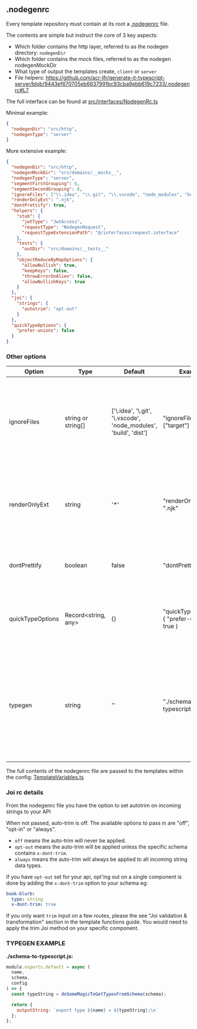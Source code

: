 ## .nodegenrc
Every template repository must contain at its root a [.nodegenrc](https://github.com/acr-lfr/generate-it-typescript-server/blob/master/.nodegenrc) file.

The contents are simple but instruct the core of 3 key aspects:
- Which folder contains the http layer, referred to as the nodegen directory: `nodegenDir`
- Which folder contains the mock files, referred to as the nodegen nodegenMockDir
- What type of output the templates create, `client` or `server`
- File helpers: https://github.com/acr-lfr/generate-it-typescript-server/blob/9443ef670705eb6637991bc93cba9ebb619c7233/.nodegenrc#L7


The full interface can be found at [src/interfaces/NodegenRc.ts](https://github.com/acr-lfr/generate-it/blob/master/src/interfaces/NodegenRc.ts)

Minimal example:
```json
{
  "nodegenDir": "src/http",
  "nodegenType": "server"
}
```

More extensive example:
```json
{
  "nodegenDir": "src/http",
  "nodegenMockDir": "src/domains/__mocks__",
  "nodegenType": "server",
  "segmentFirstGrouping": 6,
  "segmentSecondGrouping": 8,
  "ignoreFiles": ["\\.idea", "\\.git", "\\.vscode", "node_modules", "build", "dist"],
  "renderOnlyExt": ".njk",
  "dontPrettify": true,
  "helpers": {
    "stub": {
      "jwtType": "JwtAccess",
      "requestType": "NodegenRequest",
      "requestTypeExtensionPath": "@/interfaces/request.interface"
    },
    "tests": {
      "outDir": "src/domains/__tests__"
    },
    "objectReduceByMapOptions": {
      "allowNullish": true,
      "keepKeys": false,
      "throwErrorOnAlien": false,
      "allowNullishKeys": true
    }
  },
  "joi": {
    "strings": {
      "autotrim": "opt-out"
    }
  },
  "quickTypeOptions": {
    "prefer-unions": false
  }
}
```

### Other options

| Option        | Type               | Default                                                                | Example                 | Comment                                                                                                                                                                                                                                                        |
|---------------|--------------------|------------------------------------------------------------------------|-------------------------|----------------------------------------------------------------------------------------------------------------------------------------------------------------------------------------------------------------------------------------------------------------|
| ignoreFiles      | string or string[]  | ['\\.idea', '\\.git', '\\.vscode', 'node_modules', 'build', 'dist']    | "ignoreFiles": ["target"] | If specified, ignores files matching the pattern or list (eg binaries, build outputs, etc). Values are parsed as regular expressions                                                                                                                           |
| renderOnlyExt    | string              | '*'     | "renderOnlyExt": ".njk"                                      | If specified, will only render files with the extension provided and simply copy everything else.                                                                                                                                                                                        |
| dontPrettify     | boolean             | false   | "dontPrettify": true                                         | If true, prevents running `prettier` on files after rendering.                                                                                                                                                                                                                           |
| quickTypeOptions | Record<string, any> | {}      | "quickTypeOptions": { "prefer-unions": true }                                              | Specifies additional options for QuickType when converting schemas to types |
| typegen          | string              | ''                                                                     | "./schema-to-typescript.js" | Allows you to specify your own schema to types generator. In case nothing is specified here, the default type generator (QuickType) will be used instead |

The full contents of the nodegenrc file are passed to the templates within the config: [TemplateVariables.ts](https://github.com/acr-lfr/generate-it/blob/master/src/interfaces/TemplateVariables.ts)

### Joi rc details
From the nodegenrc file you have the option to set autotrim on incoming strings to your API

When not passed, auto-trim is off. The available options to pass in are "off", "opt-in" or "always".

- `off` means the auto-trim will never be applied.
- `opt-out` means the auto-trim will be applied unless the specific schema contains `x-dont-trim`.
- `always` means the auto-trim will always be applied to all incoming string data types.

If you have `opt-out` set for your api, opt'ing out on a single component is done by adding the `x-dont-trim` option to your schema eg:
```yaml
book-blurb:
  type: string
  x-dont-trim: true
```

If you only want `trim` input on a few routes, please the see "Joi validation & transformation" section in the template functions guide. You would need to apply the trim Joi method on your specific component.


### TYPEGEN EXAMPLE

**./schema-to-typescript.js:**
```js
module.exports.default = async (
  name,
  schema,
  config
) => {
  const typeString = doSomeMagicToGetTypesFromSchema(schema);

  return {
    outputString: `export type ${name} = ${typeString};\n`
  };
};
```
